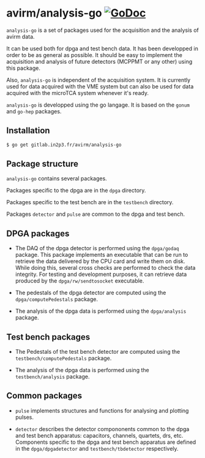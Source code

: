 avirm/analysis-go [![GoDoc](https://godoc.org/github.com/ebusato/analysis-go?status.svg)](https://godoc.org/github.com/ebusato/analysis-go)
=================

`analysis-go` is a set of packages used for the acquisition and the analysis of avirm data. 

It can be used both for dpga and test bench data. 
It has been developped in order to be as general as possible.
It should be easy to implement the acquisition and analysis of future detectors (MCPPMT or any other) using this package.

Also, `analysis-go` is independent of the acquisition system. 
It is currently used for data acquired with the VME system but can also be used for data acquired with the microTCA system whenever it's ready.

`analysis-go` is developped using the go langage. It is based on the `gonum` and `go-hep` packages.

## Installation

```sh
$ go get gitlab.in2p3.fr/avirm/analysis-go
```

## Package structure

`analysis-go` contains several packages.

Packages specific to the dpga are in the `dpga` directory.

Packages specific to the test bench are in the `testbench` directory.

Packages `detector` and `pulse` are common to the dpga and test bench.

## DPGA packages

* The DAQ of the dpga detector is performed using the `dpga/godaq` package. 
  This package implements an executable that can be run to retrieve the data delivered by the CPU card and write them on disk. 
  While doing this, several cross checks are performed to check the data integrity.
  For testing and development purposes, it can retrieve data produced by the `dpga/rw/sendtosocket` executable.

* The pedestals of the dpga detector are computed using the `dpga/computePedestals` package.

* The analysis of the dpga data is performed using the `dpga/analysis` package.

## Test bench packages

* The Pedestals of the test bench detector are computed using the `testbench/computePedestals` package.

* The analysis of the dpga data is performed using the `testbench/analysis` package.

## Common packages

* `pulse` implements structures and functions for analysing and plotting pulses.

* `detector` describes the detector compononents common to the dpga and test bench apparatus: capacitors, channels, quartets, drs, etc.
  Components specific to the dpga and test bench apparatus are defined in the `dpga/dpgadetector` and `testbench/tbdetector` respectively.



